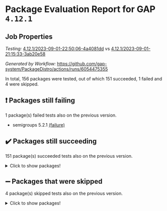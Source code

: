 # Package Evaluation Report for GAP `4.12.1`

## Job Properties

*Testing:* [4.12.1/2023-09-01-22:50:06-4a4081dd](https://github.com/gap-system/PackageDistro/blob/data/reports/4.12.1/2023-09-01-22:50:06-4a4081dd) vs [4.12.1/2023-09-01-21:15:33-3ab20e58](https://github.com/gap-system/PackageDistro/blob/data/reports/4.12.1/2023-09-01-21:15:33-3ab20e58)

*Generated by Workflow:* https://github.com/gap-system/PackageDistro/actions/runs/6054475355

In total, 156 packages were tested, out of which 151 succeeded, 1 failed and 4 were skipped.

## :exclamation: Packages still failing

1 package(s) failed tests also on the previous version.
- semigroups 5.2.1 [(failure)](https://github.com/gap-system/PackageDistro/actions/runs/6054475355/job/16432199463)

## :heavy_check_mark: Packages still succeeding

151 package(s) succeeded tests also on the previous version.
<details><summary>Click to show packages!</summary>

- 4ti2interface 2023.02-04 [(success)](https://github.com/gap-system/PackageDistro/actions/runs/6054475355/job/16432186656)
- ace 5.6.2 [(success)](https://github.com/gap-system/PackageDistro/actions/runs/6054475355/job/16432186796)
- aclib 1.3.2 [(success)](https://github.com/gap-system/PackageDistro/actions/runs/6054475355/job/16432186926)
- agt 0.3.1 [(success)](https://github.com/gap-system/PackageDistro/actions/runs/6054475355/job/16432187057)
- alnuth 3.2.1 [(success)](https://github.com/gap-system/PackageDistro/actions/runs/6054475355/job/16432187170)
- anupq 3.3.0 [(success)](https://github.com/gap-system/PackageDistro/actions/runs/6054475355/job/16432187261)
- atlasrep 2.1.7 [(success)](https://github.com/gap-system/PackageDistro/actions/runs/6054475355/job/16432187369)
- autodoc 2023.06.19 [(success)](https://github.com/gap-system/PackageDistro/actions/runs/6054475355/job/16432187458)
- automata 1.15 [(success)](https://github.com/gap-system/PackageDistro/actions/runs/6054475355/job/16432187561)
- automgrp 1.3.2 [(success)](https://github.com/gap-system/PackageDistro/actions/runs/6054475355/job/16432187681)
- autpgrp 1.11 [(success)](https://github.com/gap-system/PackageDistro/actions/runs/6054475355/job/16432187790)
- cap 2023.09-01 [(success)](https://github.com/gap-system/PackageDistro/actions/runs/6054475355/job/16432187894)
- caratinterface 2.3.5 [(success)](https://github.com/gap-system/PackageDistro/actions/runs/6054475355/job/16432188011)
- cddinterface 2022.11.01 [(success)](https://github.com/gap-system/PackageDistro/actions/runs/6054475355/job/16432188133)
- circle 1.6.6 [(success)](https://github.com/gap-system/PackageDistro/actions/runs/6054475355/job/16432188222)
- classicpres 1.22 [(success)](https://github.com/gap-system/PackageDistro/actions/runs/6054475355/job/16432188335)
- cohomolo 1.6.11 [(success)](https://github.com/gap-system/PackageDistro/actions/runs/6054475355/job/16432188431)
- congruence 1.2.5 [(success)](https://github.com/gap-system/PackageDistro/actions/runs/6054475355/job/16432188528)
- corelg 1.56 [(success)](https://github.com/gap-system/PackageDistro/actions/runs/6054475355/job/16432188615)
- crime 1.6 [(success)](https://github.com/gap-system/PackageDistro/actions/runs/6054475355/job/16432188721)
- crisp 1.4.6 [(success)](https://github.com/gap-system/PackageDistro/actions/runs/6054475355/job/16432188810)
- crypting 0.10.4 [(success)](https://github.com/gap-system/PackageDistro/actions/runs/6054475355/job/16432188903)
- cryst 4.1.26 [(success)](https://github.com/gap-system/PackageDistro/actions/runs/6054475355/job/16432189030)
- crystcat 1.1.10 [(success)](https://github.com/gap-system/PackageDistro/actions/runs/6054475355/job/16432189132)
- ctbllib 1.3.6 [(success)](https://github.com/gap-system/PackageDistro/actions/runs/6054475355/job/16432189257)
- cubefree 1.19 [(success)](https://github.com/gap-system/PackageDistro/actions/runs/6054475355/job/16432189363)
- curlinterface 2.3.2 [(success)](https://github.com/gap-system/PackageDistro/actions/runs/6054475355/job/16432189515)
- cvec 2.8.1 [(success)](https://github.com/gap-system/PackageDistro/actions/runs/6054475355/job/16432189713)
- datastructures 0.3.0 [(success)](https://github.com/gap-system/PackageDistro/actions/runs/6054475355/job/16432189853)
- deepthought 1.0.6 [(success)](https://github.com/gap-system/PackageDistro/actions/runs/6054475355/job/16432189969)
- design 1.8 [(success)](https://github.com/gap-system/PackageDistro/actions/runs/6054475355/job/16432190075)
- difsets 2.3.1 [(success)](https://github.com/gap-system/PackageDistro/actions/runs/6054475355/job/16432190185)
- digraphs 1.6.2 [(success)](https://github.com/gap-system/PackageDistro/actions/runs/6054475355/job/16432190294)
- edim 1.3.7 [(success)](https://github.com/gap-system/PackageDistro/actions/runs/6054475355/job/16432190401)
- example 4.3.4 [(success)](https://github.com/gap-system/PackageDistro/actions/runs/6054475355/job/16432190510)
- examplesforhomalg 2023.08-02 [(success)](https://github.com/gap-system/PackageDistro/actions/runs/6054475355/job/16432190626)
- factint 1.6.3 [(success)](https://github.com/gap-system/PackageDistro/actions/runs/6054475355/job/16432190733)
- ferret 1.0.9 [(success)](https://github.com/gap-system/PackageDistro/actions/runs/6054475355/job/16432190856)
- fga 1.5.0 [(success)](https://github.com/gap-system/PackageDistro/actions/runs/6054475355/job/16432190965)
- fining 1.5.6 [(success)](https://github.com/gap-system/PackageDistro/actions/runs/6054475355/job/16432191090)
- float 1.0.3 [(success)](https://github.com/gap-system/PackageDistro/actions/runs/6054475355/job/16432191219)
- format 1.4.3 [(success)](https://github.com/gap-system/PackageDistro/actions/runs/6054475355/job/16432191343)
- forms 1.2.9 [(success)](https://github.com/gap-system/PackageDistro/actions/runs/6054475355/job/16432191489)
- fplsa 1.2.6 [(success)](https://github.com/gap-system/PackageDistro/actions/runs/6054475355/job/16432191622)
- fr 2.4.12 [(success)](https://github.com/gap-system/PackageDistro/actions/runs/6054475355/job/16432191801)
- francy 2.0.3 [(success)](https://github.com/gap-system/PackageDistro/actions/runs/6054475355/job/16432191900)
- fwtree 1.3 [(success)](https://github.com/gap-system/PackageDistro/actions/runs/6054475355/job/16432192021)
- gapdoc 1.6.6 [(success)](https://github.com/gap-system/PackageDistro/actions/runs/6054475355/job/16432192135)
- gauss 2023.02-04 [(success)](https://github.com/gap-system/PackageDistro/actions/runs/6054475355/job/16432192266)
- gaussforhomalg 2023.08-01 [(success)](https://github.com/gap-system/PackageDistro/actions/runs/6054475355/job/16432192381)
- gbnp 1.0.5 [(success)](https://github.com/gap-system/PackageDistro/actions/runs/6054475355/job/16432192500)
- generalizedmorphismsforcap 2023.08-02 [(success)](https://github.com/gap-system/PackageDistro/actions/runs/6054475355/job/16432192622)
- genss 1.6.8 [(success)](https://github.com/gap-system/PackageDistro/actions/runs/6054475355/job/16432192727)
- gradedmodules 2023.08-01 [(success)](https://github.com/gap-system/PackageDistro/actions/runs/6054475355/job/16432192846)
- gradedringforhomalg 2023.08-01 [(success)](https://github.com/gap-system/PackageDistro/actions/runs/6054475355/job/16432193039)
- grape 4.9.0 [(success)](https://github.com/gap-system/PackageDistro/actions/runs/6054475355/job/16432193201)
- groupoids 1.73 [(success)](https://github.com/gap-system/PackageDistro/actions/runs/6054475355/job/16432193328)
- grpconst 2.6.4 [(success)](https://github.com/gap-system/PackageDistro/actions/runs/6054475355/job/16432193681)
- guarana 0.96.3 [(success)](https://github.com/gap-system/PackageDistro/actions/runs/6054475355/job/16432193837)
- guava 3.18 [(success)](https://github.com/gap-system/PackageDistro/actions/runs/6054475355/job/16432193956)
- hap 1.58 [(success)](https://github.com/gap-system/PackageDistro/actions/runs/6054475355/job/16432194187)
- hapcryst 0.1.15 [(success)](https://github.com/gap-system/PackageDistro/actions/runs/6054475355/job/16432194353)
- hecke 1.5.3 [(success)](https://github.com/gap-system/PackageDistro/actions/runs/6054475355/job/16432194458)
- help 3.5 [(success)](https://github.com/gap-system/PackageDistro/actions/runs/6054475355/job/16432194564)
- homalg 2023.08-02 [(success)](https://github.com/gap-system/PackageDistro/actions/runs/6054475355/job/16432194667)
- homalgtocas 2023.08-01 [(success)](https://github.com/gap-system/PackageDistro/actions/runs/6054475355/job/16432194757)
- idrel 2.45 [(success)](https://github.com/gap-system/PackageDistro/actions/runs/6054475355/job/16432194848)
- images 1.3.1 [(success)](https://github.com/gap-system/PackageDistro/actions/runs/6054475355/job/16432194942)
- intpic 0.3.0 [(success)](https://github.com/gap-system/PackageDistro/actions/runs/6054475355/job/16432195041)
- io 4.8.1 [(success)](https://github.com/gap-system/PackageDistro/actions/runs/6054475355/job/16432195130)
- io_forhomalg 2023.02-04 [(success)](https://github.com/gap-system/PackageDistro/actions/runs/6054475355/job/16432195248)
- irredsol 1.4.4 [(success)](https://github.com/gap-system/PackageDistro/actions/runs/6054475355/job/16432195358)
- json 2.1.1 [(success)](https://github.com/gap-system/PackageDistro/actions/runs/6054475355/job/16432195469)
- jupyterkernel 1.5.0 [(success)](https://github.com/gap-system/PackageDistro/actions/runs/6054475355/job/16432195561)
- jupyterviz 1.5.6 [(success)](https://github.com/gap-system/PackageDistro/actions/runs/6054475355/job/16432195669)
- kan 1.36 [(success)](https://github.com/gap-system/PackageDistro/actions/runs/6054475355/job/16432195801)
- kbmag 1.5.11 [(success)](https://github.com/gap-system/PackageDistro/actions/runs/6054475355/job/16432195906)
- laguna 3.9.6 [(success)](https://github.com/gap-system/PackageDistro/actions/runs/6054475355/job/16432196021)
- liealgdb 2.2.1 [(success)](https://github.com/gap-system/PackageDistro/actions/runs/6054475355/job/16432196119)
- liepring 2.8 [(success)](https://github.com/gap-system/PackageDistro/actions/runs/6054475355/job/16432196207)
- liering 2.4.2 [(success)](https://github.com/gap-system/PackageDistro/actions/runs/6054475355/job/16432196315)
- linearalgebraforcap 2023.08-08 [(success)](https://github.com/gap-system/PackageDistro/actions/runs/6054475355/job/16432196428)
- localizeringforhomalg 2023.08-02 [(success)](https://github.com/gap-system/PackageDistro/actions/runs/6054475355/job/16432196533)
- loops 3.4.3 [(success)](https://github.com/gap-system/PackageDistro/actions/runs/6054475355/job/16432196642)
- lpres 1.0.3 [(success)](https://github.com/gap-system/PackageDistro/actions/runs/6054475355/job/16432196729)
- majoranaalgebras 1.5.1 [(success)](https://github.com/gap-system/PackageDistro/actions/runs/6054475355/job/16432196822)
- mapclass 1.4.6 [(success)](https://github.com/gap-system/PackageDistro/actions/runs/6054475355/job/16432196916)
- matgrp 0.70 [(success)](https://github.com/gap-system/PackageDistro/actions/runs/6054475355/job/16432196986)
- matricesforhomalg 2023.08-02 [(success)](https://github.com/gap-system/PackageDistro/actions/runs/6054475355/job/16432197068)
- modisom 2.5.4 [(success)](https://github.com/gap-system/PackageDistro/actions/runs/6054475355/job/16432197154)
- modulepresentationsforcap 2023.09-01 [(success)](https://github.com/gap-system/PackageDistro/actions/runs/6054475355/job/16432197231)
- modules 2023.08-02 [(success)](https://github.com/gap-system/PackageDistro/actions/runs/6054475355/job/16432197319)
- monoidalcategories 2023.08-11 [(success)](https://github.com/gap-system/PackageDistro/actions/runs/6054475355/job/16432197412)
- nconvex 2022.09-01 [(success)](https://github.com/gap-system/PackageDistro/actions/runs/6054475355/job/16432197492)
- nilmat 1.4.2 [(success)](https://github.com/gap-system/PackageDistro/actions/runs/6054475355/job/16432197567)
- nock 1.5 [(success)](https://github.com/gap-system/PackageDistro/actions/runs/6054475355/job/16432197641)
- normalizinterface 1.3.6 [(success)](https://github.com/gap-system/PackageDistro/actions/runs/6054475355/job/16432197727)
- nq 2.5.10 [(success)](https://github.com/gap-system/PackageDistro/actions/runs/6054475355/job/16432197826)
- numericalsgps 1.3.1 [(success)](https://github.com/gap-system/PackageDistro/actions/runs/6054475355/job/16432197890)
- openmath 11.5.3 [(success)](https://github.com/gap-system/PackageDistro/actions/runs/6054475355/job/16432197969)
- orb 4.9.0 [(success)](https://github.com/gap-system/PackageDistro/actions/runs/6054475355/job/16432198053)
- packagemanager 1.4.1 [(success)](https://github.com/gap-system/PackageDistro/actions/runs/6054475355/job/16432198146)
- patternclass 2.4.3 [(success)](https://github.com/gap-system/PackageDistro/actions/runs/6054475355/job/16432198209)
- permut 2.0.4 [(success)](https://github.com/gap-system/PackageDistro/actions/runs/6054475355/job/16432198294)
- polenta 1.3.10 [(success)](https://github.com/gap-system/PackageDistro/actions/runs/6054475355/job/16432198353)
- polymaking 0.8.6 [(success)](https://github.com/gap-system/PackageDistro/actions/runs/6054475355/job/16432198418)
- primgrp 3.4.4 [(success)](https://github.com/gap-system/PackageDistro/actions/runs/6054475355/job/16432198485)
- profiling 2.5.4 [(success)](https://github.com/gap-system/PackageDistro/actions/runs/6054475355/job/16432198549)
- qpa 1.34 [(success)](https://github.com/gap-system/PackageDistro/actions/runs/6054475355/job/16432198623)
- quagroup 1.8.3 [(success)](https://github.com/gap-system/PackageDistro/actions/runs/6054475355/job/16432198687)
- radiroot 2.9 [(success)](https://github.com/gap-system/PackageDistro/actions/runs/6054475355/job/16432198751)
- rcwa 4.7.1 [(success)](https://github.com/gap-system/PackageDistro/actions/runs/6054475355/job/16432198806)
- rds 1.8 [(success)](https://github.com/gap-system/PackageDistro/actions/runs/6054475355/job/16432198886)
- recog 1.4.2 [(success)](https://github.com/gap-system/PackageDistro/actions/runs/6054475355/job/16432198963)
- repndecomp 1.3.0 [(success)](https://github.com/gap-system/PackageDistro/actions/runs/6054475355/job/16432199050)
- repsn 3.1.1 [(success)](https://github.com/gap-system/PackageDistro/actions/runs/6054475355/job/16432199117)
- resclasses 4.7.3 [(success)](https://github.com/gap-system/PackageDistro/actions/runs/6054475355/job/16432199180)
- ringsforhomalg 2023.08-02 [(success)](https://github.com/gap-system/PackageDistro/actions/runs/6054475355/job/16432199245)
- sco 2023.08-01 [(success)](https://github.com/gap-system/PackageDistro/actions/runs/6054475355/job/16432199333)
- scscp 2.4.1 [(success)](https://github.com/gap-system/PackageDistro/actions/runs/6054475355/job/16432199397)
- sglppow 2.3 [(success)](https://github.com/gap-system/PackageDistro/actions/runs/6054475355/job/16432199530)
- sgpviz 0.999.5 [(success)](https://github.com/gap-system/PackageDistro/actions/runs/6054475355/job/16432199596)
- simpcomp 2.1.14 [(success)](https://github.com/gap-system/PackageDistro/actions/runs/6054475355/job/16432199677)
- singular 2023.02.09 [(success)](https://github.com/gap-system/PackageDistro/actions/runs/6054475355/job/16432199744)
- sl2reps 1.1 [(success)](https://github.com/gap-system/PackageDistro/actions/runs/6054475355/job/16432199836)
- sla 1.5.3 [(success)](https://github.com/gap-system/PackageDistro/actions/runs/6054475355/job/16432199914)
- smallgrp 1.5.3 [(success)](https://github.com/gap-system/PackageDistro/actions/runs/6054475355/job/16432200007)
- smallsemi 0.6.13 [(success)](https://github.com/gap-system/PackageDistro/actions/runs/6054475355/job/16432200113)
- sonata 2.9.6 [(success)](https://github.com/gap-system/PackageDistro/actions/runs/6054475355/job/16432200215)
- sophus 1.27 [(success)](https://github.com/gap-system/PackageDistro/actions/runs/6054475355/job/16432200322)
- sotgrps 1.2 [(success)](https://github.com/gap-system/PackageDistro/actions/runs/6054475355/job/16432200404)
- spinsym 1.5.2 [(success)](https://github.com/gap-system/PackageDistro/actions/runs/6054475355/job/16432200527)
- standardff 0.9.4 [(success)](https://github.com/gap-system/PackageDistro/actions/runs/6054475355/job/16432200624)
- symbcompcc 1.3.2 [(success)](https://github.com/gap-system/PackageDistro/actions/runs/6054475355/job/16432200723)
- thelma 1.3 [(success)](https://github.com/gap-system/PackageDistro/actions/runs/6054475355/job/16432200822)
- tomlib 1.2.9 [(success)](https://github.com/gap-system/PackageDistro/actions/runs/6054475355/job/16432200893)
- toolsforhomalg 2023.07-01 [(success)](https://github.com/gap-system/PackageDistro/actions/runs/6054475355/job/16432200995)
- toric 1.9.5 [(success)](https://github.com/gap-system/PackageDistro/actions/runs/6054475355/job/16432201084)
- toricvarieties 2022.07.13 [(success)](https://github.com/gap-system/PackageDistro/actions/runs/6054475355/job/16432201187)
- transgrp 3.6.4 [(success)](https://github.com/gap-system/PackageDistro/actions/runs/6054475355/job/16432201283)
- ugaly 4.1.3 [(success)](https://github.com/gap-system/PackageDistro/actions/runs/6054475355/job/16432201384)
- unipot 1.5 [(success)](https://github.com/gap-system/PackageDistro/actions/runs/6054475355/job/16432201492)
- unitlib 4.2.0 [(success)](https://github.com/gap-system/PackageDistro/actions/runs/6054475355/job/16432201575)
- utils 0.82 [(success)](https://github.com/gap-system/PackageDistro/actions/runs/6054475355/job/16432201654)
- uuid 0.7 [(success)](https://github.com/gap-system/PackageDistro/actions/runs/6054475355/job/16432201754)
- walrus 0.9991 [(success)](https://github.com/gap-system/PackageDistro/actions/runs/6054475355/job/16432201853)
- wedderga 4.10.4 [(success)](https://github.com/gap-system/PackageDistro/actions/runs/6054475355/job/16432201954)
- xmod 2.91 [(success)](https://github.com/gap-system/PackageDistro/actions/runs/6054475355/job/16432202051)
- xmodalg 1.23 [(success)](https://github.com/gap-system/PackageDistro/actions/runs/6054475355/job/16432202145)
- yangbaxter 0.10.3 [(success)](https://github.com/gap-system/PackageDistro/actions/runs/6054475355/job/16432202228)
- zeromqinterface 0.14 [(success)](https://github.com/gap-system/PackageDistro/actions/runs/6054475355/job/16432202339)
</details>

## :heavy_minus_sign: Packages that were skipped

4 package(s) skipped tests also on the previous version.
<details><summary>Click to show packages!</summary>

- browse 1.8.21 [(skipped)](https://github.com/gap-system/PackageDistro/actions/runs/6054475355/job/16431930926)
- itc 1.5.1 [(skipped)](https://github.com/gap-system/PackageDistro/actions/runs/6054475355/job/16431930926)
- polycyclic 2.16 [(skipped)](https://github.com/gap-system/PackageDistro/actions/runs/6054475355/job/16431930926)
- xgap 4.31 [(skipped)](https://github.com/gap-system/PackageDistro/actions/runs/6054475355/job/16431930926)
</details>


